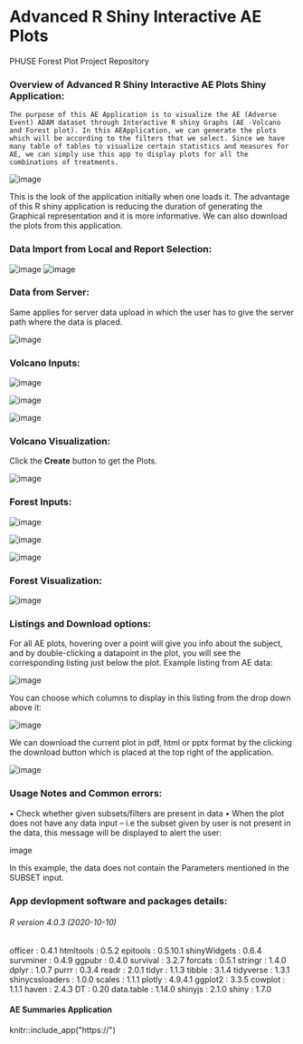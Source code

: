 

# Advanced R Shiny Interactive AE Plots
PHUSE Forest Plot Project Repository

### Overview of Advanced R Shiny Interactive AE Plots Shiny Application:
    The purpose of this AE Application is to visualize the AE (Adverse Event) ADAM dataset through Interactive R shiny Graphs (AE -Volcano and Forest plot). In this AEApplication, we can generate the plots which will be according to the filters that we select. Since we have many table of tables to visualize certain statistics and measures for AE, we can simply use this app to display plots for all the combinations of treatments.

![image](https://user-images.githubusercontent.com/65352723/190404121-28d475cc-937a-49e4-aacc-754b1bb84cc9.png)

This is the look of the application initially when one loads it. The advantage of this R shiny application is reducing the duration of generating the Graphical representation and it is more informative. We can also download the plots from this application. 

### Data Import from Local and Report Selection:

![image](https://user-images.githubusercontent.com/65352723/190404434-2f878343-7d04-4d0f-9af6-ed7f237a537e.png)
![image](https://user-images.githubusercontent.com/65352723/190405037-b1207ada-e266-45ec-a06a-e128dfee2591.png)

### Data from Server:
Same applies for server data upload in which the user has to give the server path where the data is placed.

![image](https://user-images.githubusercontent.com/65352723/190405145-3bd351c8-8241-45e1-961d-e53f61e9c6ef.png)

### Volcano Inputs:

![image](https://user-images.githubusercontent.com/65352723/190430557-4f8e93f0-b4c9-42a4-8025-6dc39e99f6a4.png)

![image](https://user-images.githubusercontent.com/65352723/190405694-0fb47986-d5bd-4ba1-92e5-a36b7ac073b8.png)

![image](https://user-images.githubusercontent.com/65352723/190406199-27f7a242-b15f-4af9-a365-54223e272790.png)

### Volcano Visualization:
Click the **Create** button to get the Plots.

![image](https://user-images.githubusercontent.com/65352723/190406393-c471e685-ee33-45a7-abd5-6af9c9827236.png)

### Forest Inputs:

![image](https://user-images.githubusercontent.com/65352723/190430389-17667199-5972-4d19-bc4f-eb2930176a1e.png)

![image](https://user-images.githubusercontent.com/65352723/190406934-5b588dc4-b06c-435e-821b-f95d698c3999.png)

![image](https://user-images.githubusercontent.com/65352723/190429919-a2382431-2350-480b-8797-661770a6d183.png)

### Forest Visualization:
![image](https://user-images.githubusercontent.com/65352723/190425886-c98d00d6-6626-42d2-b453-fb2e64a62b8c.png)

### Listings and Download options:

For all AE plots, hovering over a point will give you info about the subject, and by double-clicking a datapoint in the plot, you will see the corresponding listing just below the plot. Example listing from AE data:

![image](https://user-images.githubusercontent.com/65352723/190426848-5e06c730-5de6-4c08-8e58-4f85313d9b9e.png)

You can choose which columns to display in this listing from the drop down above it: 

![image](https://user-images.githubusercontent.com/65352723/190426190-3fd4e42e-71dc-4d7b-9f4a-8f03101e182c.png)

We can download the current plot in pdf, html or pptx format by the clicking the download button which is placed at the top right of the application.

![image](https://user-images.githubusercontent.com/65352723/190426240-1e37cb71-3912-42ad-bd2b-d3a517b5b5e9.png)

### Usage Notes and Common errors:
•	Check whether given subsets/filters are present in data
•	When the plot does not have any data input – i.e the subset given by user is not present in the data, this message will be displayed to alert the user:

image

In this example, the data does not contain the Parameters mentioned in the SUBSET input.

### App devlopment software and packages details: 
###### R version 4.0.3 (2020-10-10)
officer : 0.4.1 htmltools : 0.5.2 epitools : 0.5.10.1 shinyWidgets : 0.6.4 survminer : 0.4.9 ggpubr : 0.4.0 survival : 3.2.7 forcats : 0.5.1 stringr : 1.4.0 dplyr : 1.0.7 purrr : 0.3.4 readr : 2.0.1 tidyr : 1.1.3 tibble : 3.1.4 tidyverse : 1.3.1 shinycssloaders : 1.0.0 scales : 1.1.1 plotly : 4.9.4.1 ggplot2 : 3.3.5 cowplot : 1.1.1 haven : 2.4.3 DT : 0.20 data.table : 1.14.0 shinyjs : 2.1.0 shiny : 1.7.0

#### AE Summaries Application

 knitr::include_app("https://")

